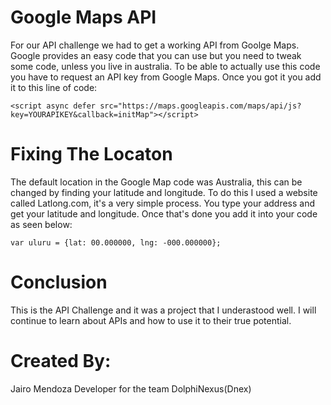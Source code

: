 # Google Maps API
For our API challenge we had to get a working API from Goolge Maps. Google provides an easy code that you can use but you need to tweak some code, unless you live in australia. To be able to actually use this code you have to request an API key from Google Maps. Once you got it you add it to this line of code:
```
<script async defer src="https://maps.googleapis.com/maps/api/js?key=YOURAPIKEY&callback=initMap"></script>
```

# Fixing The Locaton
The default location in the Google Map code was Australia, this can be changed by finding your latitude and longitude. To do this I used a website called Latlong.com, it's a very simple process. You type your address and get your latitude and longitude. Once that's done you add it into your code as seen below:
```
var uluru = {lat: 00.000000, lng: -000.000000};
```

# Conclusion
This is the API Challenge and it was a project that I underastood well. I will continue to learn about APIs and how to use it to their true potential.

# Created By:
Jairo Mendoza
Developer for the team DolphiNexus(Dnex)
